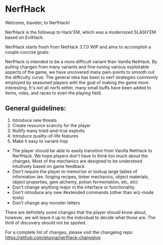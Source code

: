 # NerfHack

Welcome, traveler, to NerfHack!  

NerfHack is the followup to Hack'EM, which was a modernized SLASH'EM based on EvilHack.

NerfHack starts fresh from NetHack 3.7.0 WIP and aims to accomplish a couple concise goals:

NerfHack is intended to be a more difficult variant than Vanilla NetHack. By pulling changes from many variants and fine-tuning various exploitable aspects of the game, we have uncovered many pain-points to smooth out the difficulty curve. The general idea has been to nerf strategies commonly employed by seasoned players with the goal of making the game more interesting. It's not all nerfs either, many small buffs have been added to items, roles, and races to even the playing field.

## General guidelines:
1) Introduce new threats
2) Create resource scarcity for the player
3) Nullify many tried-and-true exploits
4) Introduce quality-of-life features
5) Make it easy to variant-hop
* The player should be able to easily transition from Vanilla NetHack to NerfHack. We hope players don't have to think too much about the changes. Most of the mechanics are designed to be understood intuitively based on game feedback.
* Don't require the player to memorize or lookup large tables of information (ex: forging recipes, tinker mechanics, object materials, object properties, gem alchemy, potion fermentation, etc, etc)
* Don't change anything major in the interface or functionality.
* Don't introduce any new #extended commands (other than wiz-mode tools)
* Don't change any monster letters

There are definitely some changes that the player should know about, however, we will leave it up to the individual to decide what those are. The thrill of discovery should not be spoiled.

For a complete list of changes, please visit the changelog repo: https://github.com/elunna/nerfhack-changelog